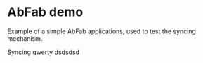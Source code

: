 # AbFab demo

Example of a simple AbFab applications, used to test the syncing mechanism.

Syncing qwerty dsdsdsd
